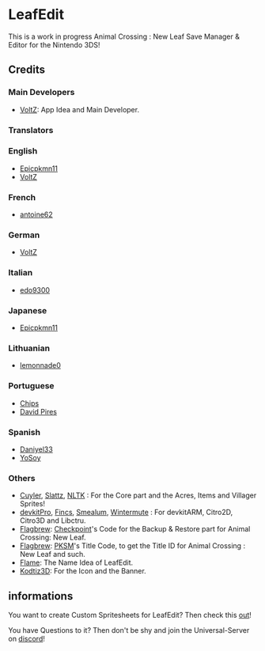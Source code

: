 # LeafEdit

This is a work in progress Animal Crossing : New Leaf Save Manager & Editor for the Nintendo 3DS!


## Credits
### Main Developers
- [VoltZ](https://github.com/SuperSaiyajinVoltZ): App Idea and Main Developer.
### Translators

### English
- [Epicpkmn11](https://github.com/Epicpkmn11)
- [VoltZ](https://github.com/SuperSaiyajinVoltZ)
### French
- [antoine62](https://github.com/antoine62)
### German
- [VoltZ](https://github.com/SuperSaiyajinVoltZ)
### Italian
- [edo9300](https://github.com/edo9300)
### Japanese
- [Epicpkmn11](https://github.com/Epicpkmn11)
### Lithuanian
- [lemonnade0](https://github.com/lemonnade0)
### Portuguese
- [Chips](https://github.com/Ch1p5)
- [David Pires](https://github.com/DavidPires)
### Spanish
- [Daniyel33](https://github.com/Daniyel33)
- [YoSoy](https://twitter.com/riku200)

### Others

- [Cuyler](https://github.com/Cuyler36), [Slattz](https://github.com/Slattz), [NLTK](https://github.com/Slattz/NLTK) : For the Core part and the Acres, Items and Villager Sprites!
- [devkitPro](https://github.com/devkitPro), [Fincs](https://github.com/fincs), [Smealum](https://github.com/smealum), [Wintermute](https://github.com/WinterMute) : For devkitARM, Citro2D, Citro3D and Libctru.
- [Flagbrew](https://github.com/FlagBrew): [Checkpoint](https://github.com/FlagBrew/Checkpoint)'s Code for the Backup & Restore part for Animal Crossing: New Leaf.
- [Flagbrew](https://github.com/FlagBrew): [PKSM](https://github.com/FlagBrew/PKSM)'s Title Code, to get the Title ID for Animal Crossing : New Leaf and such.
- [Flame](https://github.com/FlameKat53): The Name Idea of LeafEdit.
- [Kodtiz3D](https://github.com/Kodtiz3D): For the Icon and the Banner.

## informations

You want to create Custom Spritesheets for LeafEdit? Then check this [out](https://github.com/Universal-Team/leafedit-spritesheet-creation)!

You have Questions to it? Then don't be shy and join the Universal-Server on [discord](https://discord.gg/KDJCfGF)!